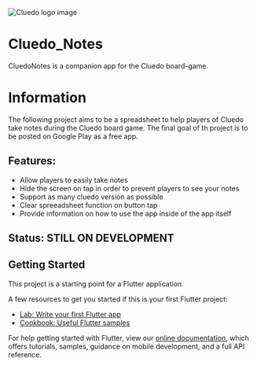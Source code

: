 <img href="/assets/cluedo_logo.png" alt="Cluedo logo image">

# Cluedo_Notes

CluedoNotes is a companion app for the Cluedo board-game.

# Information

The following project aims to be a spreadsheet to help players of Cluedo take notes during the Cluedo board game.
The final goal of th project is to be posted on Google Play as a free app.

<h2>Features:</h2>
<ul>
  <li>Allow players to easily take notes</li>
  <li>Hide the screen on tap in order to prevent players to see your notes</li>
  <li>Support as many cluedo version as possible</li>
  <li>Clear spreeadsheet function on button tap</li>
  <li>Provide information on how to use the app inside of the app itself</li>
  </ul>

<h2>Status: STILL ON DEVELOPMENT</h2>

## Getting Started

This project is a starting point for a Flutter application.

A few resources to get you started if this is your first Flutter project:

- [Lab: Write your first Flutter app](https://flutter.dev/docs/get-started/codelab)
- [Cookbook: Useful Flutter samples](https://flutter.dev/docs/cookbook)

For help getting started with Flutter, view our
[online documentation](https://flutter.dev/docs), which offers tutorials,
samples, guidance on mobile development, and a full API reference.

